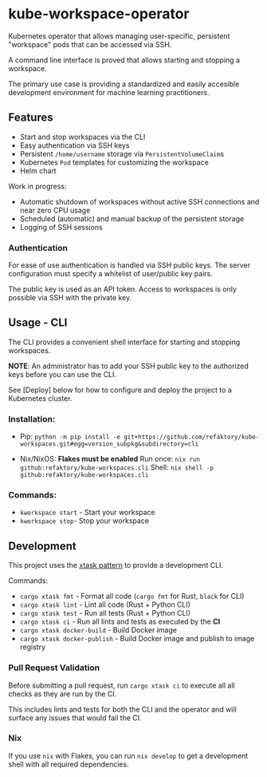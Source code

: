 # kube-workspace-operator

Kubernetes operator that allows managing user-specific, persistent "workspace" 
pods that can be accessed via SSH.

A command line interface is proved that allows starting and stopping a workspace.

The primary use case is providing a standardized and easily accesible
development environment for machine learning practitioners.


## Features

* Start and stop workspaces via the CLI
* Easy authentication via SSH keys
* Persistent `/home/username` storage via `PersistentVolumeClaim`s
* Kubernetes `Pod` templates for customizing the workspace
* Helm chart

Work in progress: 
* Automatic shutdown of workspaces without active SSH connections and near zero
  CPU usage
* Scheduled (automatic) and manual backup of the persistent storage
* Logging of SSH sessions

### Authentication

For ease of use authentication is handled via SSH public keys. 
The server configuration must specify a whitelist of user/public key pairs.

The public key is used as an API token.
Access to workspaces is only possible via SSH with the private key.

## Usage - CLI

The CLI provides a convenient shell interface for starting and stopping workspaces.

**NOTE**: An administrator has to add your SSH public key to the authorized keys
before you can use the CLI.

See [Deploy] below for how to configure and deploy the project to  a Kubernetes cluster.

### Installation:

* Pip:
  `python -m pip install -e git+https://github.com/refaktory/kube-workspaces.git#egg=version_subpkg&subdirectory=cli`

* Nix/NixOS: 
  **Flakes must be enabled**
  Run once: `nix run github:refaktory/kube-workspaces.cli`
  Shell: `nix shell -p github:refaktory/kube-workspaces.cli`

### Commands:

* `kworkspace start` - Start your workspace
* `kworkspace stop`- Stop your workspace

## Development

This project uses the [xtask pattern](https://github.com/matklad/cargo-xtask) to
provide a development CLI.

Commands:

* `cargo xtask fmt` - Format all code (`cargo fmt` for Rust, `black` for CLI) 
* `cargo xtask lint` - Lint all code (Rust + Python CLI)
* `cargo xtask test` - Run all tests (Rust + Python CLI)
* `cargo xtask ci` - Run all lints and tests as executed by the **CI**
* `cargo xtask docker-build` - Build Docker image
* `cargo xtask docker-publish` - Build Docker image and publish to image registry

### Pull Request Validation

Before submitting a pull request, run `cargo xtask ci` to execute all all 
checks as they are run by the CI.

This includes lints and tests for both the CLI and the operator and will surface
any issues that would fail the CI.

### Nix

If you use `nix` with Flakes, you can run `nix develop` to get a development
shell with all required dependencies.
